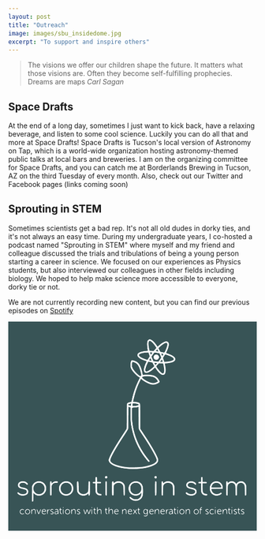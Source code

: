 ```yaml
---
layout: post
title: "Outreach"
image: images/sbu_insidedome.jpg
excerpt: "To support and inspire others"
---
```


> The visions we offer our children shape the future. It matters what those visions are. Often they become self-fulfilling prophecies. Dreams are maps
> <cite> Carl Sagan

## Space Drafts
  
At the end of a long day, sometimes I just want to kick back, have a relaxing beverage, and listen to some cool science. Luckily you can do all that and more at Space Drafts! Space Drafts is Tucson's local version of Astronomy on Tap, which is a world-wide organization hosting astronomy-themed public talks at local bars and breweries. I am on the organizing committee for Space Drafts, and you can catch me at Borderlands Brewing in Tucson, AZ on the third Tuesday of every month. Also, check out our Twitter and Facebook pages (links coming soon)  
  
  
## Sprouting in STEM

Sometimes scientists get a bad rep. It's not all old dudes in dorky ties, and it's not always an easy time. During my undergraduate years, I co-hosted a podcast named "Sprouting in STEM" where myself and my friend and colleague discussed the trials and tribulations of being a young person starting a career in science. We focused on our experiences as Physics students, but also interviewed our colleagues in other fields including biology. We hoped to help make science more accessible to everyone, dorky tie or not. 

We are not currently recording new content, but you can find our previous episodes on [Spotify](https://open.spotify.com/show/1YxNuzlhAEdFiCtaFMODnb?si=nbenPv7BQ6CUq_cXV6Y_0g)

![image](../images/podcastlogo.PNG)

